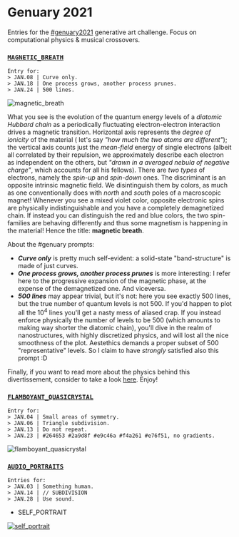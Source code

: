 # Genuary 2021

Entries for the [#genuary2021](https://genuary2021.github.io) generative art challenge. Focus on computational physics & musical crossovers.

### [```MAGNETIC_BREATH```](source/magnetic_breath.m)

    Entry for:
    > JAN.08 | Curve only.
    > JAN.18 | One process grows, another process prunes.
    > JAN.24 | 500 lines.
    
![magnetic_breath](output/magnetic_breath.gif?sanitize=true)

What you see is the evolution of the quantum energy levels of a _diatomic Hubbard chain_ as a periodically fluctuating electron-electron interaction drives a magnetic transition. Horizontal axis represents the _degree of ionicity_ of the material ( let's say _"how much the two atoms are different"_); the vertical axis counts just the _mean-field_ energy of single electrons (albeit all correlated by their repulsion, we approximately describe each electron as independent on the others, but _"drawn in a averaged nebula of negative charge"_, which accounts for all his fellows). There are _two types_ of electrons, namely the _spin-up_ and _spin-down_ ones. The discriminant is an opposite intrinsic magnetic field. We disintinguish them by colors, as much as one conventionally does with _north_ and _south_ poles of a macroscopic magnet! Whenever you see a mixed violet color, opposite electronic spins are physically indistinguishable and you have a completely demagnetized chain. If instead you can distinguish the red and blue colors, the two spin-families are behaving differently and thus some magnetism is happening in the material! Hence the title: **magnetic breath**.

About the #genuary prompts: 
- _**Curve only**_ is pretty much self-evident: a solid-state "band-structure" is made of just curves.
- _**One process grows, another process prunes**_ is more interesting: I refer here to the progressive expansion of the magnetic phase, at the expense of the demagnetized one. And viceversa.
- _**500 lines**_ may appear trivial, but it's not: here you see exactly 500 lines, but the true number of quantum levels is not 500. If you'd happen to plot all the 10<sup>4</sup> lines you'll get a nasty mess of aliased crap. If you instead enforce physically the number of levels to be 500 (which amounts to making way shorter the diatomic chain), you'll dive in the realm of nanostructures, with highly discretized physics, and will lost all the nice smoothness of the plot. Aestethics demands a proper subset of 500 "representative" levels. So I claim to have _strongly_ satisfied also this prompt :D

Finally, if you want to read more about the physics behind this divertissement, consider to take a look [here](https://github.com/Bellomia/CondMatLab_SISSA/blob/main/HFHubbardLab/Ionic_Hubbard_Chain_%5BBELLOMIA%5D.pdf). Enjoy!

### [```FLAMBOYANT_QUASICRYSTAL```](source/flamboyant_quasicrystal.py)

    Entry for:
    > JAN.04 | Small areas of symmetry.
    > JAN.06 | Triangle subdivision.
    > JAN.13 | Do not repeat.
    > JAN.23 | #264653 #2a9d8f #e9c46a #f4a261 #e76f51, no gradients.
    
![flamboyant_quasicrystal](output/flamboyant_quasicrystal.gif?sanitize=true)    

### [```AUDIO_PORTRAITS```](source/audio_portraits.m)

    Entries for:
    > JAN.03 | Something human.
    > JAN.14 | // SUBDIVISION
    > JAN.28 | Use sound.
    
- SELF_PORTRAIT

[![self_portrait](output/self_portrait.gif)](http://www.youtube.com/watch?v=kpWXcR0KabA "click to hear sound")
